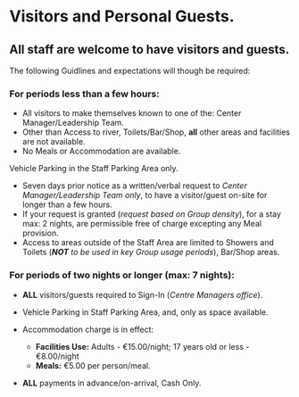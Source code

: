 # Visitors and Personal Guests.

## All staff are welcome to have visitors and guests.

The following Guidlines and expectations will though be required:

### For periods less than a few hours:
- All visitors to make themselves known to one of the: Center Manager/Leadership Team.
- Other than Access to river, Toilets/Bar/Shop, **all** other areas and facilities are not available.
- No Meals or Accommodation are available.

Vehicle Parking in the Staff Parking Area only.

- Seven days prior notice as a written/verbal request to *Center Manager/Leadership Team only*, to have a visitor/guest on-site for longer than a few hours.
- If your request is granted (*request based on Group density*), for a stay max: 2 nights, are permissible free of charge excepting any Meal provision.
- Access to areas outside of the Staff Area are limited to Showers and Toilets (***NOT** to be used in key Group usage periods*), Bar/Shop areas.

### For periods of two nights or longer (max: 7 nights):
- **ALL** visitors/guests required to Sign-In (*Centre Managers office*).

- Vehicle Parking in Staff Parking Area, and, only as space available.

- Accommodation charge is in effect:
    - **Facilities Use:** Adults - €15.00/night; 17 years old or less - €8.00/night
    - **Meals:** €5.00 per person/meal.

- **ALL** payments in advance/on-arrival, Cash Only.